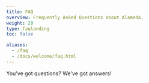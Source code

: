 ```yaml
---
title: FAQ
overview: Frequently Asked Questions about Alameda.
weight: 20
type: faqlanding
toc: false

aliases:
  - /faq
  - /docs/welcome/faq.html
---
```


You've got questions? We've got answers!
